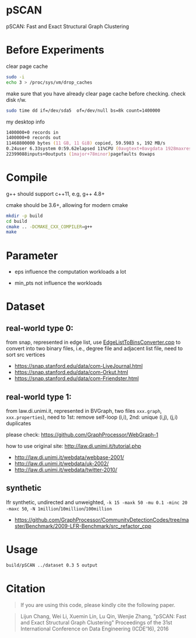 # pSCAN

pSCAN: Fast and Exact Structural Graph Clustering

# Before Experiments

clear page cache    

```zsh
sudo -i
echo 3 > /proc/sys/vm/drop_caches
```

make sure that you have already clear page cache before checking. check disk r/w.

```zsh
sudo time dd if=/dev/sda5  of=/dev/null bs=8k count=1400000
```

my desktop info

```zsh
1400000+0 records in
1400000+0 records out
11468800000 bytes (11 GB, 11 GiB) copied, 59.5983 s, 192 MB/s
0.24user 6.33system 0:59.62elapsed 11%CPU (0avgtext+0avgdata 1928maxresident)k
22399088inputs+0outputs (1major+78minor)pagefaults 0swaps
```

# Compile

g++ should support c++11, e.g, g++ 4.8+

cmake should be 3.6+, allowing for modern cmake

```zsh
mkdir -p build
cd build
cmake .. -DCMAKE_CXX_COMPILER=g++
make
```

# Parameter

* eps influence the computation workloads a lot

* min_pts not influence the workloads

# Dataset

## real-world type 0: 

from snap, represented in edge list, use [EdgeListToBinsConverter.cpp](converter/EdgeListToBinsConverter.cpp) to convert into two binary files,
i.e., degree file and adjacent list file, need to sort src vertices 

* https://snap.stanford.edu/data/com-LiveJournal.html
* https://snap.stanford.edu/data/com-Orkut.html
* https://snap.stanford.edu/data/com-Friendster.html

## real-world type 1:

from law.di.unimi.it, represented in BVGraph, two files `xxx.graph`, `xxx.properties`), 
need to 1st: remove self-loop (i,i), 2nd: unique (i,j), (j,i) duplicates

please check: https://github.com/GraphProcessor/WebGraph-1

how to use original site: http://law.di.unimi.it/tutorial.php

* http://law.di.unimi.it/webdata/webbase-2001/
* http://law.di.unimi.it/webdata/uk-2002/
* http://law.di.unimi.it/webdata/twitter-2010/

## synthetic

lfr synthetic, undirected and unweighted, `-k 15 -maxk 50 -mu 0.1 -minc 20 -maxc 50`, `-N 1million`/`10million`/`100million `

* https://github.com/GraphProcessor/CommunityDetectionCodes/tree/master/Benchmark/2009-LFR-Benchmark/src_refactor_cpp

# Usage

```zsh
build/pSCAN ../dataset 0.3 5 output
```

# Citation

> If you are using this code, please kindly cite the following paper.

> Lijun Chang, Wei Li, Xuemin Lin, Lu Qin, Wenjie Zhang,
"pSCAN: Fast and Exact Structural Graph Clustering"
Proceedings of the 31st International Conference on Data Engineering (ICDE’16), 2016
